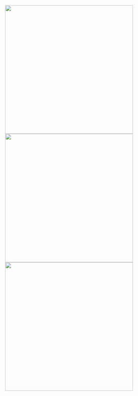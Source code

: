 <html>
<body>
  <p align = center >
  <img src = "https://github.com/heyprincesingh/Weather_lens/blob/master/gitassets/1.jpg" height = "400">
  <img src = "https://github.com/heyprincesingh/Weather_lens/blob/master/gitassets/2.jpg" height = "400">
  <img src = "https://github.com/heyprincesingh/Weather_lens/blob/master/gitassets/3.jpg" height = "400">
   </p>
</body>
</html>
